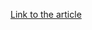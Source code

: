 [Link to the article](https://cofense2022stg.wpengine.com/blog/access-key-used-in-voice-messaged-phishing/)
